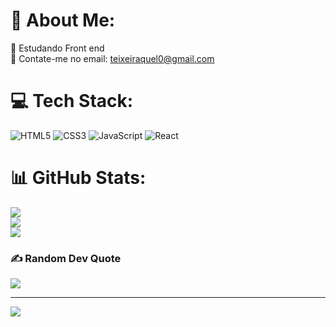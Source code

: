 # 💫 About Me:
🌱 Estudando Front end<br>📩 Contate-me no email: teixeiraquel0@gmail.com


# 💻 Tech Stack:
![HTML5](https://img.shields.io/badge/html5-%23E34F26.svg?style=plastic&logo=html5&logoColor=white) ![CSS3](https://img.shields.io/badge/css3-%231572B6.svg?style=plastic&logo=css3&logoColor=white) ![JavaScript](https://img.shields.io/badge/javascript-%23323330.svg?style=plastic&logo=javascript&logoColor=%23F7DF1E) ![React](https://img.shields.io/badge/react-%2320232a.svg?style=plastic&logo=react&logoColor=%2361DAFB)
# 📊 GitHub Stats:
![](https://github-readme-stats.vercel.app/api?username=03raquel&theme=midnight-purple&hide_border=true&include_all_commits=false&count_private=false)<br/>
![](https://github-readme-streak-stats.herokuapp.com/?user=03raquel&theme=midnight-purple&hide_border=true)<br/>
![](https://github-readme-stats.vercel.app/api/top-langs/?username=03raquel&theme=midnight-purple&hide_border=true&include_all_commits=false&count_private=false&layout=compact)

### ✍️ Random Dev Quote
![](https://quotes-github-readme.vercel.app/api?type=horizontal&theme=radical)

---
[![](https://visitcount.itsvg.in/api?id=03raquel&icon=0&color=0)](https://visitcount.itsvg.in)

<!-- Proudly created with GPRM ( https://gprm.itsvg.in ) -->